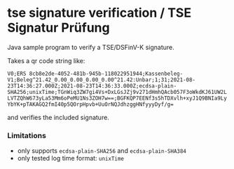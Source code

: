 # tse signature verification / TSE Signatur Prüfung

Java sample program to verify a TSE/DSFinV-K signature.

Takes a qr code string like:

`V0;ERS 8cb8e2de-4052-481b-945b-118022951944;Kassenbeleg-V1;Beleg^21.42_0.00_0.00_0.00_0.00^21.42:Unbar;1;31;2021-08-23T14:36:27.000Z;2021-08-23T14:36:33.000Z;ecdsa-plain-SHA256;unixTime;TGnWiq3ZW7gi4Vs+DxLGsJZj9v271dHmhQAcb057F3oWkdKJ61UW2LLVTZQhW673yLa53Mm6oPeMU1Ns3ZOH7w==;BGFKQP7EENf3s5hTDXvlh+xyJ1Q9BNIa9LyYbYK+pTAKAGQ2fmI40p5QOrpHpvb+UuOrNQJdhzggHNfyyyDyf/g=`

and verifies the included signature.

### Limitations

- only supports `ecdsa-plain-SHA256` and `ecdsa-plain-SHA384`
- only tested log time format: `unixTime`
